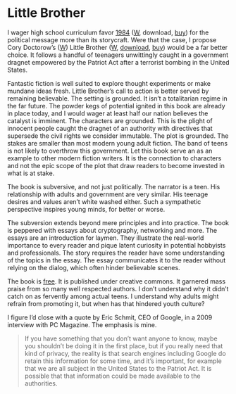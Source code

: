 # Little Brother

I wager high school curriculum favor [1984](https://tripppl.github.io/2015/04/20/words_shape_thought.html) ([W](https://en.wikipedia.org/wiki/1984), download, [buy](http://www.amazon.com/1984-Signet-Classics-George-Orwell/dp/0451524934/)) for the political message more than its storycraft.  Were that the case, I propose Cory Doctorow’s ([W](http://en.wikipedia.org/wiki/Cory_Doctorow)) Little Brother ([W](http://en.wikipedia.org/wiki/Little_Brother_%28Doctorow_novel%29), [download](http://craphound.com/littlebrother/download/comment-page-12/), [buy](http://www.amazon.com/Little-Brother-Cory-Doctorow/dp/0765323117)) would be a far better choice.  It follows a handful of teenagers unwittingly caught in a government dragnet empowered by the Patriot Act after a terrorist bombing in the United States.

Fantastic fiction is well suited to explore thought experiments or make mundane ideas fresh.  Little Brother’s call to action is better served by remaining believable.  The setting is grounded.  It isn’t a totalitarian regime in the far future.  The powder kegs of potential ignited in this book are already in place today, and I would wager at least half our nation believes the catalyst is imminent.  The characters are grounded.  This is the plight of innocent people caught the dragnet of an authority with directives that supersede the civil rights we consider immutable.  The plot is grounded.  The stakes are smaller than most modern young adult fiction.  The band of teens is not likely to overthrow this government.  Let this book serve an as an example to other modern fiction writers.  It is the connection to characters and not the epic scope of the plot that draw readers to become invested in what is at stake.

The book is subversive, and not just politically.  The narrator is a teen.  His relationship with adults and government are very similar.  His teenage desires and values aren’t white washed either.  Such a sympathetic perspective inspires young minds, for better or worse.

The subversion extends beyond mere principles and into practice.  The book is peppered with essays about cryptography, networking and more.  The essays are an introduction for laymen.  They illustrate the real-world importance to every reader and pique latent curiosity in potential hobbyists and professionals.  The story requires the reader have some understanding of the topics in the essay.  The essay communicates it to the reader without relying on the dialog, which often hinder believable scenes.

The book is [free](http://craphound.com/littlebrother/download/).  It is published under creative commons.  It garnered mass praise from so many well respected authors.  I don’t understand why it didn’t catch on as fervently among actual teens.  I understand why adults might refrain from promoting it, but when has that hindered youth culture?

I figure I’d close with a quote by Eric Schmit, CEO of Google, in a 2009 interview with PC Magazine.  The emphasis is mine.

> If you have something that you don’t want anyone to know, maybe you shouldn’t be doing it in the first place, but if you really need that kind of privacy, the reality is that search engines including Google do retain this information for some time, and it’s important, for example that we are all subject in the United States to the Patriot Act. It is possible that that information could be made available to the authorities.

